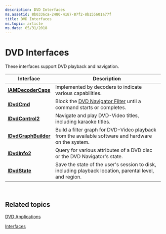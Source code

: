 ```yaml
---
description: DVD Interfaces
ms.assetid: 8b0336ca-2480-4187-87f2-8b155601a77f
title: DVD Interfaces
ms.topic: article
ms.date: 05/31/2018
---
```


# DVD Interfaces

These interfaces support DVD playback and navigation.



| Interface                                    | Description                                                                                            |
|----------------------------------------------|--------------------------------------------------------------------------------------------------------|
| [**IAMDecoderCaps**](/windows/desktop/api/Strmif/nn-strmif-iamdecodercaps)     | Implemented by decoders to indicate various capabilities.                                              |
| [**IDvdCmd**](/windows/desktop/api/Strmif/nn-strmif-idvdcmd)                   | Block the [DVD Navigator Filter](dvd-navigator-filter.md) until a command starts or completes.        |
| [**IDvdControl2**](/windows/desktop/api/Strmif/nn-strmif-idvdcontrol2)         | Navigate and play DVD-Video titles, including karaoke titles.                                          |
| [**IDvdGraphBuilder**](/windows/desktop/api/Strmif/nn-strmif-idvdgraphbuilder) | Build a filter graph for DVD-Video playback from the available software and hardware on the system.    |
| [**IDvdInfo2**](/windows/desktop/api/Strmif/nn-strmif-idvdinfo2)               | Query for various attributes of a DVD disc or the DVD Navigator's state.                               |
| [**IDvdState**](/windows/desktop/api/Strmif/nn-strmif-idvdstate)               | Save the state of the user's session to disk, including playback location, parental level, and region. |



 

## Related topics

<dl> <dt>

[DVD Applications](dvd-applications.md)
</dt> <dt>

[Interfaces](interfaces.md)
</dt> </dl>

 

 



